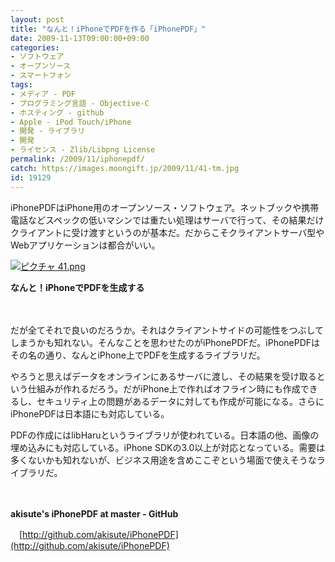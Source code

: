 ```yaml
---
layout: post
title: "なんと！iPhoneでPDFを作る「iPhonePDF」"
date: 2009-11-13T09:00:00+09:00
categories:
- ソフトウェア
- オープンソース
- スマートフォン
tags: 
- メディア - PDF
- プログラミング言語 - Objective-C
- ホスティング - github
- Apple - iPod Touch/iPhone
- 開発 - ライブラリ
- 開発
- ライセンス - Zlib/Libpng License
permalink: /2009/11/iphonepdf/
catch: https://images.moongift.jp/2009/11/41-tm.jpg
id: 19129
---
```

iPhonePDFはiPhone用のオープンソース・ソフトウェア。ネットブックや携帯電話などスペックの低いマシンでは重たい処理はサーバで行って、その結果だけクライアントに受け渡すというのが基本だ。だからこそクライアントサーバ型やWebアプリケーションは都合がいい。

  

[![ピクチャ 41.png](https://images.moongift.jp/2009/11/41-tm.jpg)](https://images.moongift.jp/2009/11/41.png)  
  
**なんと！iPhoneでPDFを生成する**

  

　

  

だが全てそれで良いのだろうか。それはクライアントサイドの可能性をつぶしてしまうかも知れない。そんなことを思わせたのがiPhonePDFだ。iPhonePDFはその名の通り、なんとiPhone上でPDFを生成するライブラリだ。

  
  
<!--more-->

やろうと思えばデータをオンラインにあるサーバに渡し、その結果を受け取るという仕組みが作れるだろう。だがiPhone上で作ればオフライン時にも作成できるし、セキュリティ上の問題があるデータに対しても作成が可能になる。さらにiPhonePDFは日本語にも対応している。

  

PDFの作成にはlibHaruというライブラリが使われている。日本語の他、画像の埋め込みにも対応している。iPhone SDKの3.0以上が対応となっている。需要は多くないかも知れないが、ビジネス用途を含めここぞという場面で使えそうなライブラリだ。

  

　

  

**akisute's iPhonePDF at master - GitHub**  
  
　[http://github.com/akisute/iPhonePDF](http://github.com/akisute/iPhonePDF)

  
